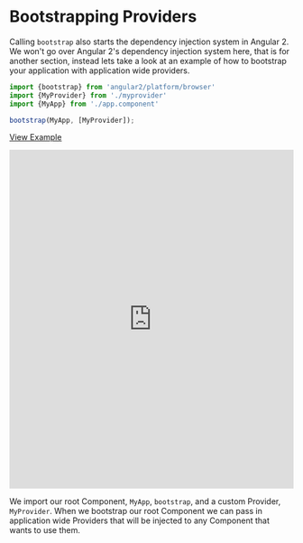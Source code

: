 # Bootstrapping Providers

Calling `bootstrap` also starts the dependency injection system in Angular 2. We won't go over Angular 2's dependency injection system here, that is for another section, instead lets take a look at an example of how to bootstrap your application with application wide providers. 

```js
import {bootstrap} from 'angular2/platform/browser'
import {MyProvider} from './myprovider'
import {MyApp} from './app.component'

bootstrap(MyApp, [MyProvider]);
```

[View Example](http://plnkr.co/edit/KB8W01LadbtqYTODQt39)

<iframe style="width: 100%; height: 600px" src="http://embed.plnkr.co/KB8W01LadbtqYTODQt39" frameborder="0" allowfullscren="allowfullscren"></iframe>

We import our root Component, `MyApp`, `bootstrap`, and a custom Provider, `MyProvider`. When we bootstrap our root Component we can pass in application wide Providers that will be injected to any Component that wants to use them.
